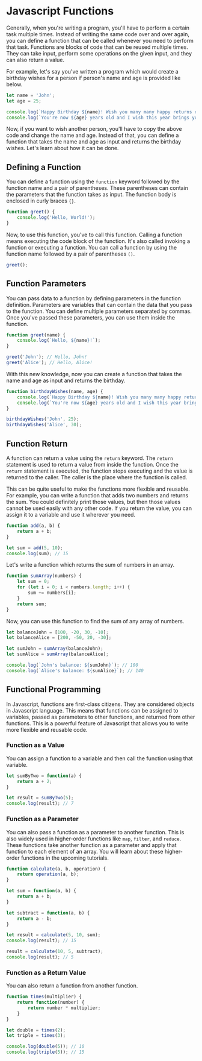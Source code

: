 # Javascript Functions

Generally, when you're writing a program, you'll have to perform a certain task multiple times. Instead of writing 
the same code over and over again, you can define a function that can be called whenever you need to perform that 
task. Functions are blocks of code that can be reused multiple times. They can take input, perform some operations 
on the given input, and they can also return a value.

For example, let's say you've written a program which would create a birthday wishes for a person if person's name 
and age is provided like below. 

```javascript
let name = 'John';
let age = 25;

console.log(`Happy Birthday ${name}! Wish you many many happy returns of the day!`);
console.log(`You're now ${age} years old and I wish this year brings you lots of happiness and success.`);
```

Now, if you want to wish another person, you'll have to copy the above code and change the name and age. Instead of 
that, you can define a function that takes the name and age as input and returns the birthday wishes. Let's learn 
about how it can be done.

## Defining a Function

You can define a function using the `function` keyword followed by the function name and a pair of parentheses. 
These parentheses can contain the parameters that the function takes as input. The function body is enclosed in 
curly braces `{}`.

```javascript
function greet() {
    console.log('Hello, World!');
}
```

Now, to use this function, you've to call this function. Calling a function means executing the code block of the 
function. It's also called invoking a function or executing a function. You can call a function by using the 
function name followed by a pair of parentheses `()`.

```javascript
greet();
```

## Function Parameters

You can pass data to a function by defining parameters in the function definition. Parameters are variables that can 
contain the data that you pass to the function. You can define multiple parameters separated by commas. Once you've 
passed these parameters, you can use them inside the function.

```javascript
function greet(name) {
    console.log(`Hello, ${name}!`);
}

greet('John'); // Hello, John!
greet('Alice'); // Hello, Alice!
```

With this new knowledge, now you can create a function that takes the name and age as input and returns the birthday.

```javascript
function birthdayWishes(name, age) {
    console.log(`Happy Birthday ${name}! Wish you many many happy returns of the day!`);
    console.log(`You're now ${age} years old and I wish this year brings you lots of happiness and success.`);
}

birthdayWishes('John', 25);
birthdayWishes('Alice', 30);
```

## Function Return

A function can return a value using the `return` keyword. The `return` statement is used to return a value from 
inside the function. Once the `return` statement is executed, the function stops executing and the value is returned 
to the caller. The caller is the place where the function is called.

This can be quite useful to make the functions more flexible and reusable. For example, you can write a function 
that adds two numbers and returns the sum. You could definitely print those values, but then those values cannot be 
used easily with any other code. If you return the value, you can assign it to a variable and use it wherever you need.

```javascript
function add(a, b) {
    return a + b;
}

let sum = add(5, 10);
console.log(sum); // 15
```

Let's write a function which returns the sum of numbers in an array.

```javascript
function sumArray(numbers) {
    let sum = 0;
    for (let i = 0; i < numbers.length; i++) {
        sum += numbers[i];
    }
    return sum;
}
```

Now, you can use this function to find the sum of any array of numbers.

```javascript
let balanceJohn = [100, -20, 30, -10];
let balanceAlice = [200, -50, 20, -30];

let sumJohn = sumArray(balanceJohn);
let sumAlice = sumArray(balanceAlice);

console.log(`John's balance: ${sumJohn}`); // 100
console.log(`Alice's balance: ${sumAlice}`); // 140
```

## Functional Programming

In Javascript, functions are first-class citizens. They are considered objects in Javascript language. This means that functions can be assigned to variables, passed as parameters to other functions, and returned from other functions. This is a powerful feature of Javascript that allows you to write more flexible and reusable code.

### Function as a Value

You can assign a function to a variable and then call the function using that variable.

```javascript
let sumByTwo = function(a) {
    return a + 2;
}

let result = sumByTwo(5);
console.log(result); // 7
```

### Function as a Parameter

You can also pass a function as a parameter to another function. This is also widely used in higher-order functions like `map`, `filter`, and `reduce`. These functions take another function as a parameter and apply that function to each element of an array. You will learn about these higher-order functions in the upcoming tutorials.

```javascript
function calculate(a, b, operation) {
    return operation(a, b);
}

let sum = function(a, b) {
    return a + b;
}

let subtract = function(a, b) {
    return a - b;
}

let result = calculate(5, 10, sum);
console.log(result); // 15

result = calculate(10, 5, subtract);
console.log(result); // 5
```

### Function as a Return Value

You can also return a function from another function. 

```javascript
function times(multiplier) {
    return function(number) {
        return number * multiplier;
    }
}

let double = times(2);
let triple = times(3);

console.log(double(5)); // 10
console.log(triple(5)); // 15
```
